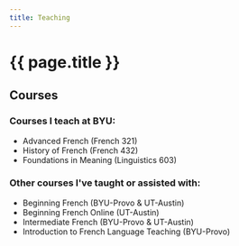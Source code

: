 ```yaml
---
title: Teaching
---
```


<h1>{{ page.title }}</h1>

## Courses

### Courses I teach at BYU:
* Advanced French (French 321)
* History of French (French 432)
* Foundations in Meaning (Linguistics 603)

### Other courses I've taught or assisted with:
* Beginning French (BYU-Provo & UT-Austin)
* Beginning French Online (UT-Austin)
* Intermediate French (BYU-Provo & UT-Austin)
* Introduction to French Language Teaching (BYU-Provo)